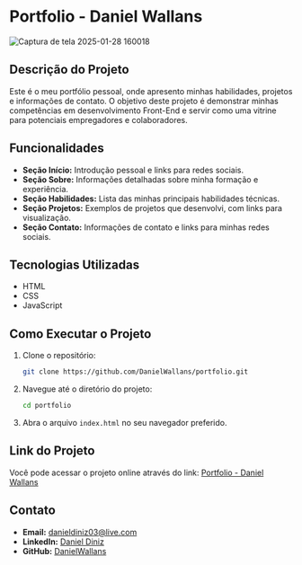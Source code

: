 # Portfolio - Daniel Wallans

![Captura de tela 2025-01-28 160018](https://github.com/user-attachments/assets/807c1d6a-de60-4f73-97e6-6329191d379f)

## Descrição do Projeto
Este é o meu portfólio pessoal, onde apresento minhas habilidades, projetos e informações de contato. O objetivo deste projeto é demonstrar minhas competências em desenvolvimento Front-End e servir como uma vitrine para potenciais empregadores e colaboradores.

## Funcionalidades
- **Seção Início:** Introdução pessoal e links para redes sociais.
- **Seção Sobre:** Informações detalhadas sobre minha formação e experiência.
- **Seção Habilidades:** Lista das minhas principais habilidades técnicas.
- **Seção Projetos:** Exemplos de projetos que desenvolvi, com links para visualização.
- **Seção Contato:** Informações de contato e links para minhas redes sociais.

## Tecnologias Utilizadas
- HTML
- CSS
- JavaScript

## Como Executar o Projeto
1. Clone o repositório:
   ```bash
   git clone https://github.com/DanielWallans/portfolio.git
   ```
2. Navegue até o diretório do projeto:
   ```bash
   cd portfolio
   ```
3. Abra o arquivo `index.html` no seu navegador preferido.

## Link do Projeto
Você pode acessar o projeto online através do link: [Portfolio - Daniel Wallans](https://danielwallans.netlify.app/)

## Contato
- **Email:** danieldiniz03@live.com
- **LinkedIn:** [Daniel Diniz](https://www.linkedin.com/in/daniel-diniz-9840a4230/)
- **GitHub:** [DanielWallans](https://github.com/DanielWallans)

